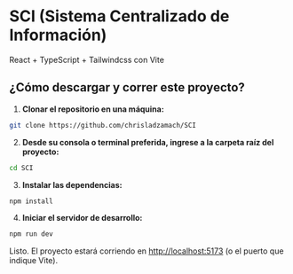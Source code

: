 # SCI (Sistema Centralizado de Información)
React + TypeScript + Tailwindcss con Vite

## ¿Cómo descargar y correr este proyecto?

1. **Clonar el repositorio en una máquina:**

```bash
git clone https://github.com/chrisladzamach/SCI
```

2. **Desde su consola o terminal preferida, ingrese a la carpeta raíz del proyecto:**

```bash
cd SCI
```

3. **Instalar las dependencias:**

```bash
npm install
```

4. **Iniciar el servidor de desarrollo:**

```bash
npm run dev
```

Listo. El proyecto estará corriendo en [http://localhost:5173](http://localhost:5173) (o el puerto que indique Vite).
